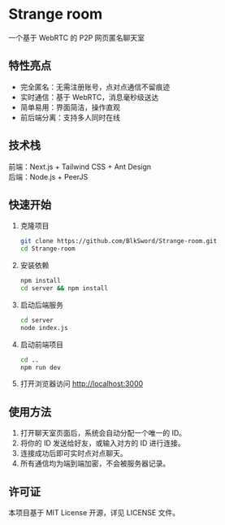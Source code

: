 # Strange room

一个基于 WebRTC 的 P2P 网页匿名聊天室

## 特性亮点

- 完全匿名：无需注册账号，点对点通信不留痕迹
- 实时通信：基于 WebRTC，消息毫秒级送达
- 简单易用：界面简洁，操作直观
- 前后端分离：支持多人同时在线

## 技术栈

前端：Next.js + Tailwind CSS + Ant Design  
后端：Node.js + PeerJS

## 快速开始

1. 克隆项目

   ```bash
   git clone https://github.com/BlkSword/Strange-room.git
   cd Strange-room
   ```

2. 安装依赖

   ```bash
   npm install
   cd server && npm install
   ```

3. 启动后端服务

   ```bash
   cd server
   node index.js
   ```

4. 启动前端项目

   ```bash
   cd ..
   npm run dev
   ```

5. 打开浏览器访问 [http://localhost:3000](http://localhost:3000)

## 使用方法

1. 打开聊天室页面后，系统会自动分配一个唯一的 ID。
2. 将你的 ID 发送给好友，或输入对方的 ID 进行连接。
3. 连接成功后即可实时点对点聊天。
4. 所有通信均为端到端加密，不会被服务器记录。

## 许可证

本项目基于 MIT License 开源，详见 LICENSE 文件。


